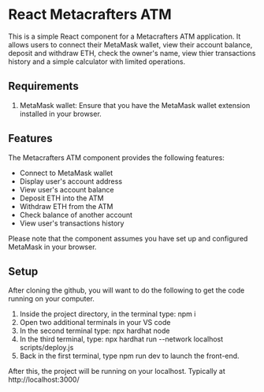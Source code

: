 # React Metacrafters ATM

This is a simple React component for a Metacrafters ATM application. It allows users to connect their MetaMask wallet, view their account balance, deposit and withdraw ETH, check the owner's name, view thier transactions history and a simple calculator with limited operations.

## Requirements

1. MetaMask wallet: Ensure that you have the MetaMask wallet extension installed in your browser.

## Features

The Metacrafters ATM component provides the following features:

- Connect to MetaMask wallet
- Display user's account address
- View user's account balance
- Deposit ETH into the ATM
- Withdraw ETH from the ATM
- Check balance of another account
- View user's transactions history



Please note that the component assumes you have set up and configured MetaMask in your browser.


## Setup

After cloning the github, you will want to do the following to get the code running on your computer.

1. Inside the project directory, in the terminal type: npm i
2. Open two additional terminals in your VS code
3. In the second terminal type: npx hardhat node
4. In the third terminal, type: npx hardhat run --network localhost scripts/deploy.js
5. Back in the first terminal, type npm run dev to launch the front-end.

After this, the project will be running on your localhost. 
Typically at http://localhost:3000/

